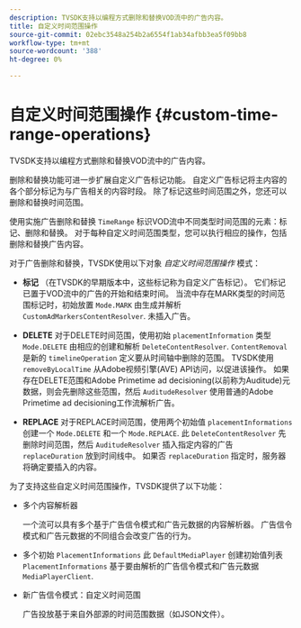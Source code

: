 ```yaml
---
description: TVSDK支持以编程方式删除和替换VOD流中的广告内容。
title: 自定义时间范围操作
source-git-commit: 02ebc3548a254b2a6554f1ab34afbb3ea5f09bb8
workflow-type: tm+mt
source-wordcount: '388'
ht-degree: 0%

---
```


# 自定义时间范围操作 {#custom-time-range-operations}

TVSDK支持以编程方式删除和替换VOD流中的广告内容。

删除和替换功能可进一步扩展自定义广告标记功能。 自定义广告标记将主内容的各个部分标记为与广告相关的内容时段。 除了标记这些时间范围之外，您还可以删除和替换时间范围。

使用实施广告删除和替换 `TimeRange` 标识VOD流中不同类型时间范围的元素：标记、删除和替换。 对于每种自定义时间范围类型，您可以执行相应的操作，包括删除和替换广告内容。

对于广告删除和替换，TVSDK使用以下对象 *自定义时间范围操作* 模式：

* **标记**
（在TVSDK的早期版本中，这些标记称为自定义广告标记）。 它们标记已置于VOD流中的广告的开始和结束时间。 当流中存在MARK类型的时间范围标记时，初始放置 `Mode.MARK` 由生成并解析 `CustomAdMarkersContentResolver`. 未插入广告。

* **DELETE**
对于DELETE时间范围，使用初始 `placementInformation` 类型 `Mode.DELETE` 由相应的创建和解析 `DeleteContentResolver`. `ContentRemoval` 是新的 `timelineOperation` 定义要从时间轴中删除的范围。 TVSDK使用 `removeByLocalTime` 从Adobe视频引擎(AVE) API访问，以促进该操作。 如果存在DELETE范围和Adobe Primetime ad decisioning(以前称为Auditude)元数据，则会先删除这些范围，然后 `AuditudeResolver` 使用普通的Adobe Primetime ad decisioning工作流解析广告。

* **REPLACE**
对于REPLACE时间范围，使用两个初始值 `placementInformations` 创建一个 `Mode.DELETE` 和一个 `Mode.REPLACE`. 此 `DeleteContentResolver` 先删除时间范围，然后 `AuditudeResolver` 插入指定内容的广告 `replaceDuration` 放到时间线中。 如果否 `replaceDuration` 指定时，服务器将确定要插入的内容。

为了支持这些自定义时间范围操作，TVSDK提供了以下功能：

* 多个内容解析器

  一个流可以具有多个基于广告信令模式和广告元数据的内容解析器。 广告信令模式和广告元数据的不同组合会改变广告的行为。
* 多个初始 `PlacementInformations` 此 `DefaultMediaPlayer` 创建初始值列表 `PlacementInformations` 基于要由解析的广告信令模式和广告元数据 `MediaPlayerClient`.

* 新广告信令模式：自定义时间范围

  广告投放基于来自外部源的时间范围数据（如JSON文件）。
